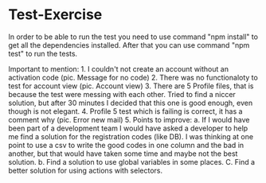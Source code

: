 # Test-Exercise

In order to be able to run the test you need to use command "npm install" to get all the dependencies installed.
After that you can use command "npm test" to run the tests.

Important to mention:
	1. I couldn't not create an account without an activation code (pic. Message for no code)
        2. There was no functionaloty to test for account view (pic. Account view)
	3. There are 5 Profile files, that is because the test were messing with each other. Tried to find a niccer solution, but after 30
	minutes I decided that this one is good enough, even though is not elegant.
	4. Profile 5 test which is failing is correct, it has a comment why (pic. Error new mail)
	5. Points to improve:
		a. If I would have been part of a development team I would have asked a developer to help me find a solution for the 
		registration codes (like DB). I was thinking at one point to use a csv to write the good codes in one column and the bad in
		another, but that would have taken some time and maybe not the best solution.
		b. Find a solution to use global variables in some places.
		C. Find a better solution for using actions with selectors.
